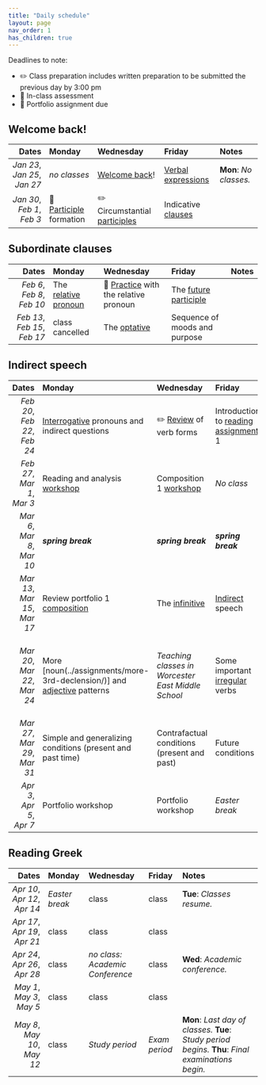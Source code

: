 ```yaml
---
title: "Daily schedule"
layout: page
nav_order: 1
has_children: true
---
```



Deadlines to note:


- ✏️ Class preparation includes written preparation to be submitted the previous day by 3:00 pm
- 🔬 In-class assessment
- 📜  Portfolio assignment due





## Welcome back!

| Dates | Monday | Wednesday | Friday | Notes |
| ---: | :--- | :--- | :--- | :--- |
| *Jan 23*, *Jan 25*, *Jan 27* | *no classes* | [Welcome back](../assignments/welcome/)! | [Verbal expressions](../assignments/verbalexpressions/) | **Mon**: *No classes.* |
| *Jan 30*, *Feb 1*, *Feb 3* | 🔬 [Participle](../assignments/participles/) formation | ✏️ Circumstantial [participles](../assignments/circumstantial/) | Indicative [clauses](../assignments/clauses1/) |  |

## Subordinate clauses

| Dates | Monday | Wednesday | Friday | Notes |
| ---: | :--- | :--- | :--- | :--- |
| *Feb 6*, *Feb 8*, *Feb 10* | The [relative pronoun](../assignments/relative/) | 🔬  [Practice](../assignments/relpractice/) with the relative pronoun | The [future participle](../assignments/futureparticiple/) |  |
| *Feb 13*, *Feb 15*, *Feb 17* | class cancelled | The [optative](../assignments/optative/) | Sequence of moods and purpose |  |

## Indirect speech

| Dates | Monday | Wednesday | Friday | Notes |
| ---: | :--- | :--- | :--- | :--- |
| *Feb 20*, *Feb 22*, *Feb 24* | [Interrogative](../assignments/interrogative/) pronouns and indirect questions | ✏️ [Review](../assignments/verbreview/) of verb forms | Introduction to [reading assignment](../assignments/grammar1/) 1 |  |
| *Feb 27*, *Mar 1*, *Mar 3* | Reading and analysis [workshop](../assignments/reading1/) | Composition 1 [workshop](../assignments/composition1/) | *No class* | **Fri**: *No class.* |
| *Mar 6*, *Mar 8*, *Mar 10* | ***spring break*** | ***spring break*** | ***spring break*** |  |
| *Mar 13*, *Mar 15*, *Mar 17* | Review portfolio 1 [composition](../assignments/composition1/) | The [infinitive](../assignments/infinitive/) | [Indirect](../assignments/indirect/) speech | **Mon**: *Classes resume.* |
| *Mar 20*, *Mar 22*, *Mar 24* | More [noun(../assignments/more-3rd-declension/)] and [adjective](../assignments/more-adjectives/) patterns | *Teaching classes in Worcester East Middle School* | Some important [irregular](../assignments/some-irregular-verbs/) verbs | **Wed**: *No class: teaching at Worcester East Middle School.* |
| *Mar 27*, *Mar 29*, *Mar 31* | Simple and generalizing conditions (present and past time) | Contrafactual conditions (present and past) | Future conditions |  |
| *Apr 3*, *Apr 5*, *Apr 7* | Portfolio workshop | Portfolio workshop | *Easter break* | **Wed**: *Last class before Easter break.* |

## Reading Greek

| Dates | Monday | Wednesday | Friday | Notes |
| ---: | :--- | :--- | :--- | :--- |
| *Apr 10*, *Apr 12*, *Apr 14* | *Easter break* | class | class | **Tue**: *Classes resume.* |
| *Apr 17*, *Apr 19*, *Apr 21* | class | class | class |  |
| *Apr 24*, *Apr 26*, *Apr 28* | class | *no class: Academic Conference* | class | **Wed**: *Academic conference.* |
| *May 1*, *May 3*, *May 5* | class | class | class |  |
| *May 8*, *May 10*, *May 12* | class | *Study period* | *Exam period* | **Mon**: *Last day of classes.* **Tue**: *Study period begins.* **Thu**: *Final examinations begin.* |